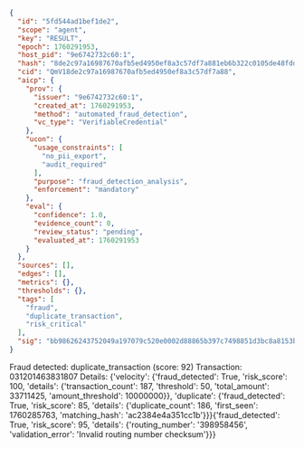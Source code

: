 ```json
{
  "id": "5fd544ad1bef1de2",
  "scope": "agent",
  "key": "RESULT",
  "epoch": 1760291953,
  "host_pid": "9e6742732c60:1",
  "hash": "8de2c97a16987670afb5ed4950ef8a3c57df7a881eb6b322c0105de48fddba69",
  "cid": "QmV18de2c97a16987670afb5ed4950ef8a3c57df7a88",
  "aicp": {
    "prov": {
      "issuer": "9e6742732c60:1",
      "created_at": 1760291953,
      "method": "automated_fraud_detection",
      "vc_type": "VerifiableCredential"
    },
    "ucon": {
      "usage_constraints": [
        "no_pii_export",
        "audit_required"
      ],
      "purpose": "fraud_detection_analysis",
      "enforcement": "mandatory"
    },
    "eval": {
      "confidence": 1.0,
      "evidence_count": 0,
      "review_status": "pending",
      "evaluated_at": 1760291953
    }
  },
  "sources": [],
  "edges": [],
  "metrics": {},
  "thresholds": {},
  "tags": [
    "fraud",
    "duplicate_transaction",
    "risk_critical"
  ],
  "sig": "bb98626243752049a197079c520e0002d88865b397c7498851d3bc8a8153b88b"
}
```

Fraud detected: duplicate_transaction (score: 92)
Transaction: 031201463831807
Details: {'velocity': {'fraud_detected': True, 'risk_score': 100, 'details': {'transaction_count': 187, 'threshold': 50, 'total_amount': 33711425, 'amount_threshold': 10000000}}, 'duplicate': {'fraud_detected': True, 'risk_score': 85, 'details': {'duplicate_count': 186, 'first_seen': 1760285763, 'matching_hash': 'ac2384e4a351cc1b'}}}{'fraud_detected': True, 'risk_score': 95, 'details': {'routing_number': '398958456', 'validation_error': 'Invalid routing number checksum'}}}